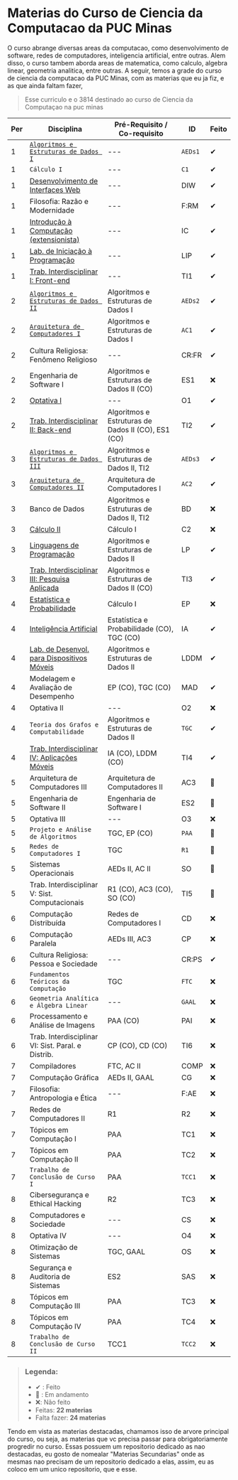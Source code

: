 # Materias do Curso de Ciencia da Computacao da PUC Minas

O curso abrange diversas areas da computacao, como desenvolvimento de software, redes de computadores, inteligencia artificial, entre outras. Alem disso, o curso tambem aborda areas de matematica, como calculo, algebra linear, geometria analitica, entre outras. A seguir, temos a grade do curso de ciencia da computacao da PUC Minas, com as materias que eu ja fiz, e as que ainda faltam fazer,

> Esse curriculo e o 3814 destinado ao curso de Ciencia da Computaçao na puc minas

| Per | Disciplina                                                                                                                        | Pré-Requisito / Co-requisito                       | ID      | Feito |
| --- | ----------------------------------------------------------------------------------------------------------------------------------| -------------------------------------------------- | ------- | ----- |
| 1   | [`Algoritmos e Estruturas de Dados I`](https://github.com/giusfds/AEDS/tree/master/AEDS-I)                                        | ---                                                | `AEDs1` | ✔     |
| 1   | `Cálculo I`                                                                                                                       | ---                                                | `C1`    | ✔     |
| 1   | [Desenvolvimento de Interfaces Web](https://github.com/giusfds/Computacao-PucMinas/tree/main/1°_Periodo/DIW)                      | ---                                                | DIW     | ✔     |
| 1   | Filosofia: Razão e Modernidade                                                                                                    | ---                                                | F:RM    | ✔     |
| 1   | [Introdução à Computação (extensionista)](https://github.com/giusfds/Computacao-PucMinas/tree/main/1°_Periodo/IC)                 | ---                                                | IC      | ✔     |
| 1   | [Lab. de Iniciação à Programação](https://github.com/giusfds/Computacao-PucMinas/tree/main/1°_Periodo/LIP)                        | ---                                                | LIP     | ✔     |
| 1   | [Trab. Interdisciplinar I: Front-end](https://github.com/ICEI-PUC-Minas-PMGCC-TI/FeedMe)                                          | ---                                                | TI1     | ✔     |
| 2   | [`Algoritmos e Estruturas de Dados II`](https://github.com/giusfds/AEDS/tree/master/AEDS-II)                                      | Algoritmos e Estruturas de Dados I                 | `AEDs2` | ✔     |
| 2   | [`Arquitetura de Computadores I`](https://github.com/giusfds/Computacao-PucMinas/tree/main/2°_Periodo/AC_1)                       | Algoritmos e Estruturas de Dados I                 | `AC1`   | ✔     |
| 2   | Cultura Religiosa: Fenômeno Religioso                                                                                             | ---                                                | CR:FR   | ✔     |
| 2   | Engenharia de Software I                                                                                                          | Algoritmos e Estruturas de Dados II (CO)           | ES1     | ❌    |
| 2   | [Optativa I](https://github.com/giusfds/Computacao-PucMinas/tree/main/2°_Periodo/Sistemas_Inteligentes)                           | ---                                                | O1      | ✔     |
| 2   | [Trab. Interdisciplinar II: Back-end](https://github.com/ICEI-PUC-Minas-CC-TI/plmg-cc-ti2-2024-1-g02-movesmart)                   | Algoritmos e Estruturas de Dados II (CO), ES1 (CO) | TI2     | ✔     |
| 3   | [`Algoritmos e Estruturas de Dados III`](https://github.com/giusfds/AEDS/tree/master/AEDS-III)                                    | Algoritmos e Estruturas de Dados II, TI2           | `AEDs3` | ✔     |
| 3   | [`Arquitetura de Computadores II`](https://github.com/giusfds/Computacao-PucMinas/tree/main/3°_Periodo/AC_2/EP's)                 | Arquitetura de Computadores I                      | `AC2`   | ✔     |
| 3   | Banco de Dados                                                                                                                    | Algoritmos e Estruturas de Dados II, TI2           | BD      | ❌    |
| 3   | [Cálculo II](https://github.com/giusfds/Computacao-PucMinas/tree/main/3°_Periodo/Calculo_2)                                       | Cálculo I                                          | C2      | ❌    |
| 3   | [Linguagens de Programação](https://github.com/giusfds/Computacao-PucMinas/tree/main/3°_Periodo/LP)                               | Algoritmos e Estruturas de Dados II                | LP      | ✔     |
| 3   | [Trab. Interdisciplinar III: Pesquisa Aplicada](https://github.com/ICEI-PUC-Minas-CC-TI/plmg-cc-ti3-2024-2-g9-gcjp)               | Algoritmos e Estruturas de Dados II (CO)           | TI3     | ✔     |
| 4   | [Estatística e Probabilidade](https://github.com/giusfds/Computacao-PucMinas/tree/main/4°_Periodo/EP)                             | Cálculo I                                          | EP      | ❌    |
| 4   | [Inteligência Artificial](https://github.com/giusfds/Computacao-PucMinas/tree/main/4°_Periodo/IA)                                 | Estatística e Probabilidade (CO), TGC (CO)         | IA      | ✔     |
| 4   | [Lab. de Desenvol. para Dispositivos Móveis](https://github.com/giusfds/LDDM)                                                     | Algoritmos e Estruturas de Dados II                | LDDM    | ✔     |
| 4   | Modelagem e Avaliação de Desempenho                                                                                               | EP (CO), TGC (CO)                                  | MAD     | ✔     |
| 4   | Optativa II                                                                                                                       | ---                                                | O2      | ❌    |
| 4   | `Teoria dos Grafos e Computabilidade`                                                                                             | Algoritmos e Estruturas de Dados II                | `TGC`   | ✔     |
| 4   | [Trab. Interdisciplinar IV: Aplicações Móveis](https://github.com/giusfds/plmg-cc-ti4-2025-1-g03-echoes-of-eldra)                 | IA (CO), LDDM (CO)                                 | TI4     | ✔     |
| 5   | Arquitetura de Computadores III                                                                                                   | Arquitetura de Computadores II                     | AC3     | 📍    |
| 5   | Engenharia de Software II                                                                                                         | Engenharia de Software I                           | ES2     | 📍    |
| 5   | Optativa III                                                                                                                      | ---                                                | O3      | ❌    |
| 5   | `Projeto e Análise de Algoritmos`                                                                                                 | TGC, EP (CO)                                       | `PAA`   | 📍    |
| 5   | `Redes de Computadores I`                                                                                                         | TGC                                                | `R1`    | 📍    |
| 5   | Sistemas Operacionais                                                                                                             | AEDs II, AC II                                     | SO      | 📍    |
| 5   | Trab. Interdisciplinar V: Sist. Computacionais                                                                                    | R1 (CO), AC3 (CO), SO (CO)                         | TI5     | 📍    |
| 6   | Computação Distribuída                                                                                                            | Redes de Computadores I                            | CD      | ❌    |
| 6   | Computação Paralela                                                                                                               | AEDs III, AC3                                      | CP      | ❌    |
| 6   | Cultura Religiosa: Pessoa e Sociedade                                                                                             | ---                                                | CR:PS   | ✔     |
| 6   | `Fundamentos Teóricos da Computação`                                                                                              | TGC                                                | `FTC`   | ❌    |
| 6   | `Geometria Analítica e Álgebra Linear`                                                                                            | ---                                                | `GAAL`  | ❌    |
| 6   | Processamento e Análise de Imagens                                                                                                | PAA (CO)                                           | PAI     | ❌    |
| 6   | Trab. Interdisciplinar VI: Sist. Paral. e Distrib.                                                                                | CP (CO), CD (CO)                                   | TI6     | ❌    |
| 7   | Compiladores                                                                                                                      | FTC, AC II                                         | COMP    | ❌    |
| 7   | Computação Gráfica                                                                                                                | AEDs II, GAAL                                      | CG      | ❌    |
| 7   | Filosofia: Antropologia e Ética                                                                                                   | ---                                                | F:AE    | ❌    |
| 7   | Redes de Computadores II                                                                                                          | R1                                                 | R2      | ❌    |
| 7   | Tópicos em Computação I                                                                                                           | PAA                                                | TC1     | ❌    |
| 7   | Tópicos em Computação II                                                                                                          | PAA                                                | TC2     | ❌    |
| 7   | `Trabalho de Conclusão de Curso I`                                                                                                | PAA                                                | `TCC1`  | ❌    |
| 8   | Cibersegurança e Ethical Hacking                                                                                                  | R2                                                 | TC3     | ❌    |
| 8   | Computadores e Sociedade                                                                                                          | ---                                                | CS      | ❌    |
| 8   | Optativa IV                                                                                                                       | ---                                                | O4      | ❌    |
| 8   | Otimização de Sistemas                                                                                                            | TGC, GAAL                                          | OS      | ❌    |
| 8   | Segurança e Auditoria de Sistemas                                                                                                 | ES2                                                | SAS     | ❌    |
| 8   | Tópicos em Computação III                                                                                                         | PAA                                                | TC3     | ❌    |
| 8   | Tópicos em Computação IV                                                                                                          | PAA                                                | TC4     | ❌    |
| 8   | `Trabalho de Conclusão de Curso II`                                                                                               | TCC1                                               | `TCC2`  | ❌    |

> ### Legenda:
>
> - ✔ : Feito
> - 📍 : Em andamento
> - ❌: Não feito
> - Feitas: **22 materias**
> - Falta fazer: **24 materias**

Tendo em vista as materias destacadas, chamamos isso de arvore principal do curso, ou seja, as materias que vc precisa passar para obrigatoriamente progredir no curso. Essas possuem um repositorio dedicado as nao destacadas, eu gosto de nomealar "Materias Secundarias" onde as mesmas nao precisam de um repositorio dedicado a elas, assim, eu as coloco em um unico repositorio, que e esse.
